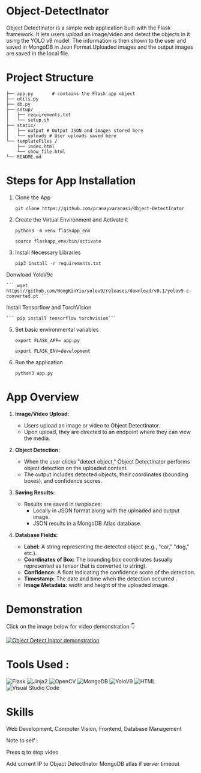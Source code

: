 # Object-DetectInator
Object DetectInator is a simple web application built with the Flask framework. It lets users upload an image/video and detect the objects in it using the YOLO v9 model. The information is then shown to the user and saved in MongoDB in Json Format.Uploaded images and the output images are saved in the local file. 
# Project Structure
```
├── app.py       # contains the Flask app object
├── utils.py
├── db.py
├── setup/
│   ├── requirements.txt
│   └── setup.sh 
├── static/   
│   ├── output # Output JSON and images stored here
│   └── uploads # User uploads saved here
└── templateFiles /
    ├── index.html
    └── show_file.html
└── README.md
```

# Steps for App Installation
1. Clone the App

     ``` git clone https://github.com/pranayvaranasi/Object-DetectInator ```

2. Create the Virtual Environment and Activate it

    ``` python3 -m venv flaskapp_env ```

    ```source flaskapp_env/bin/activate```

3.  Install Necessary Libraries

    ```pip3 install -r requirements.txt```

Donwload YoloV9c

    ``` wget https://github.com/WongKinYiu/yolov9/releases/download/v0.1/yolov9-c-converted.pt ```

Install Tensorflow and TorchVision

    ``` pip install tensorflow torchvision```

5. Set basic environmental variables

    ``` export FLASK_APP= app.py ```

    ```export FLASK_ENV=development ```

6. Run the application

   ``` python3 app.py ```

# App Overview

1. **Image/Video Upload:**
   - Users upload an image or video to Object DetectInator.
   - Upon upload, they are directed to an endpoint where they can view the media.

2. **Object Detection:**
   - When the user clicks "detect object," Object DetectInator performs object detection on the uploaded content.
   - The output includes detected objects, their coordinates (bounding boxes), and confidence scores.

3. **Saving Results:**
   - Results are saved in twoplaces:
     - Locally in JSON format along with the uploaded and output image.
     - JSON results in a MongoDB Atlas database.

4. **Database Fields:**
     - **Label:** A string representing the detected object (e.g., "car," "dog," etc.).
     - **Coordinates of Box:** The bounding box coordinates (usually represented as tensor that is converted to string).
     - **Confidence:** A float indicating the confidence score of the detection.
     - **Timestamp:** The date and time when the detection occurred .
     - **Image Metadata:** width and height of the uploaded image.
# Demonstration 

Click on the image below for video demonstration 👇

[![Object Detect Inator demonstration](https://res.cloudinary.com/drd8empws/image/upload/v1719215244/Object_DetectInator_logo_wlq4xd.jpg)](https://youtu.be/UVslmSBn8NI)


# Tools Used : 

![Flask](https://github.com/pranayvaranasi/Object-DetectInator/assets/142153387/c9f08ab3-6179-4d3f-8010-a466e8e76b49) ![Jinja2](https://github.com/pranayvaranasi/Object-DetectInator/assets/142153387/13a90906-8ff9-4399-8219-d116495ca87e)
 ![OpenCV](https://github.com/pranayvaranasi/Object-DetectInator/assets/142153387/1ae6f603-fadf-47b7-9273-d127232579cd) ![MongoDB](https://github.com/pranayvaranasi/Object-DetectInator/assets/142153387/34e6444d-7c1e-4f04-aefb-0637092c6690) ![YoloV9](https://github.com/pranayvaranasi/Object-DetectInator/assets/142153387/d76d3d9e-cc95-41d0-9063-bb55fd6a69e0) ![HTML](https://github.com/pranayvaranasi/Object-DetectInator/assets/142153387/d17bde79-ca56-4000-b29a-5fd3c8b70656)
 ![Visual Studio Code](https://github.com/pranayvaranasi/Object-DetectInator/assets/142153387/98238cea-4cc4-4911-b3aa-2c108ed526b5) 

# Skills

Web Development, Computer Vision, Frontend, Database Management

Note to self :

Press q to stop video

Add current IP to Object DetectInator MongoDB atlas if server timeout




